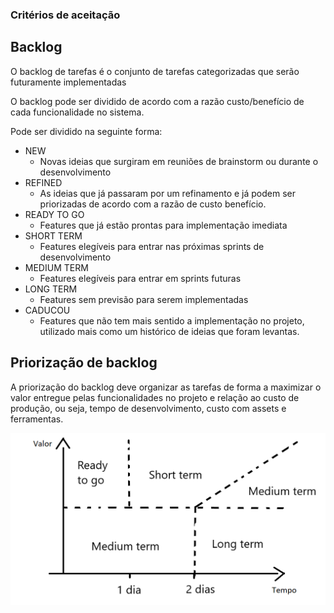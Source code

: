 ### Critérios de aceitação

## Backlog

O backlog de tarefas é o conjunto de tarefas categorizadas que serão futuramente implementadas

O backlog pode ser dividido de acordo com a razão custo/benefício de cada funcionalidade no sistema.

Pode ser dividido na seguinte forma:

- NEW
  - Novas ideias que surgiram em reuniões de brainstorm ou durante o desenvolvimento
- REFINED
  - As ideias que já passaram por um refinamento e já podem ser priorizadas de acordo com a razão de custo benefício.
- READY TO GO
  - Features que já estão prontas para implementação imediata
- SHORT TERM
  - Features elegíveis para entrar nas próximas sprints de desenvolvimento
- MEDIUM TERM
  - Features elegíveis para entrar em sprints futuras 
- LONG TERM
  - Features sem previsão para serem implementadas 
- CADUCOU
  - Features que não tem mais sentido a implementação no projeto, utilizado mais como um histórico de ideias que foram levantas. 

## Priorização de backlog

A priorização do backlog deve organizar as tarefas de forma a maximizar o valor entregue pelas funcionalidades no projeto e relação ao custo de produção, ou seja, tempo de desenvolvimento, custo com assets e ferramentas.

![](project_management/_images/matrix_priorization.png)